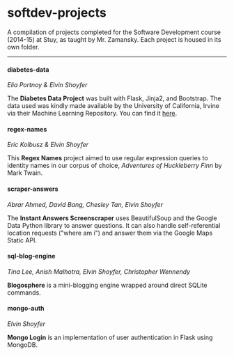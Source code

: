 softdev-projects
================

A compilation of projects completed for the Software Development course (2014-15) at Stuy, as taught by Mr. Zamansky. 
Each project is housed in its own folder. 

---
#### diabetes-data
*Elia Portnoy & Elvin Shoyfer*

The **Diabetes Data Project** was built with Flask, Jinja2, and Bootstrap.
The data used was kindly made available by the University of California, Irvine via their Machine Learning Repository.
You can find it <a href="https://archive.ics.uci.edu/ml/datasets/Diabetes">here</a>.
#### regex-names
*Eric Kolbusz & Elvin Shoyfer*

This **Regex Names** project aimed to use regular expression queries to identity names in our corpus of choice, *Adventures of Huckleberry Finn* by Mark Twain.
#### scraper-answers
*Abrar Ahmed, David Bang, Chesley Tan, Elvin Shoyfer*

The **Instant Answers Screenscraper** uses BeautifulSoup and the Google Data Python library to answer questions. It can also handle self-referential location requests ("where am i") and answer them via the Google Maps Static API.
#### sql-blog-engine
*Tina Lee, Anish Malhotra, Elvin Shoyfer, Christopher Wennendy*

**Blogosphere** is a mini-blogging engine wrapped around direct SQLite commands.
#### mongo-auth
*Elvin Shoyfer*

**Mongo Login** is an implementation of user authentication in Flask using MongoDB. 